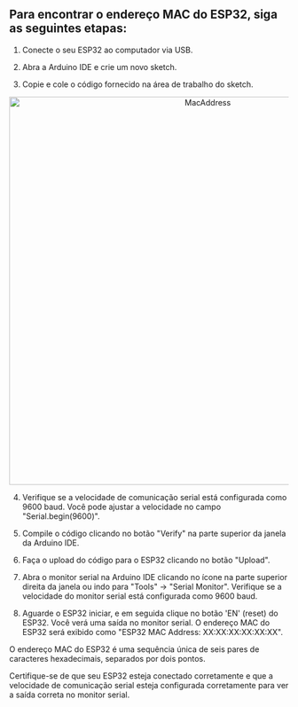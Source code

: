 ## Para encontrar o endereço MAC do ESP32, siga as seguintes etapas:

1. Conecte o seu ESP32 ao computador via USB.

2. Abra a Arduino IDE e crie um novo sketch.

3. Copie e cole o código fornecido na área de trabalho do sketch.

<p align="center">
  <img src= https://github.com/andresima0/Help---ESP32/assets/111400782/152a8779-c251-4f36-862f-aea2f01a666c)" 
  alt= "MacAddress" width="700">
</p>

4. Verifique se a velocidade de comunicação serial está configurada como 9600 baud. Você pode ajustar a velocidade no campo "Serial.begin(9600)".

5. Compile o código clicando no botão "Verify" na parte superior da janela da Arduino IDE.

6. Faça o upload do código para o ESP32 clicando no botão "Upload".

7. Abra o monitor serial na Arduino IDE clicando no ícone na parte superior direita da janela ou indo para "Tools" -> "Serial Monitor". Verifique se a velocidade do monitor serial está configurada como 9600 baud.

8. Aguarde o ESP32 iniciar, e em seguida clique no botão 'EN' (reset) do ESP32. Você verá uma saída no monitor serial. O endereço MAC do ESP32 será exibido como "ESP32 MAC Address: XX:XX:XX:XX:XX:XX".

O endereço MAC do ESP32 é uma sequência única de seis pares de caracteres hexadecimais, separados por dois pontos.

Certifique-se de que seu ESP32 esteja conectado corretamente e que a velocidade de comunicação serial esteja configurada corretamente para ver a saída correta no monitor serial.
